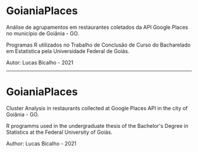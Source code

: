 # GoianiaPlaces

Análise de agrupamentos em restaurantes coletados da API Google Places no município de Goiânia - GO.

Programas R utilizados no Trabalho de Conclusão de Curso do Bacharelado em Estatística pela Universidade Federal de Goiás.

Autor: Lucas Bicalho - 2021

----------------------------------

# GoianiaPlaces
Cluster Analysis in restaurants collected at Google Places API in the city of Goiânia - GO.

R programms used in the undergraduate thesis of the Bachelor's Degree in Statistics at the Federal University of Goiás.

Author: Lucas Bicalho - 2021
